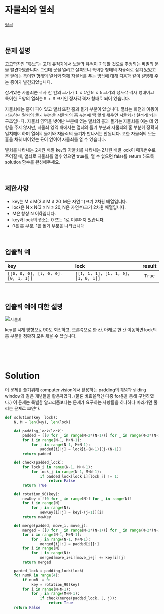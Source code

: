 # 자물쇠와 열쇠

[링크](https://programmers.co.kr/learn/courses/30/lessons/60059)

<br>

## 문제 설명

고고학자인 "튜브"는 고대 유적지에서 보물과 유적이 가득할 것으로 추정되는 비밀의 문을 발견하였습니다. 그런데 문을 열려고 살펴보니 특이한 형태의 자물쇠로 잠겨 있었고 문 앞에는 특이한 형태의 열쇠와 함께 자물쇠를 푸는 방법에 대해 다음과 같이 설명해 주는 종이가 발견되었습니다.

잠겨있는 자물쇠는 격자 한 칸의 크기가 `1 x 1`인 `N x N` 크기의 정사각 격자 형태이고 특이한 모양의 열쇠는 `M x M` 크기인 정사각 격자 형태로 되어 있습니다.

자물쇠에는 홈이 파여 있고 열쇠 또한 홈과 돌기 부분이 있습니다. 열쇠는 회전과 이동이 가능하며 열쇠의 돌기 부분을 자물쇠의 홈 부분에 딱 맞게 채우면 자물쇠가 열리게 되는 구조입니다. 자물쇠 영역을 벗어난 부분에 있는 열쇠의 홈과 돌기는 자물쇠를 여는 데 영향을 주지 않지만, 자물쇠 영역 내에서는 열쇠의 돌기 부분과 자물쇠의 홈 부분이 정확히 일치해야 하며 열쇠의 돌기와 자물쇠의 돌기가 만나서는 안됩니다. 또한 자물쇠의 모든 홈을 채워 비어있는 곳이 없어야 자물쇠를 열 수 있습니다.

열쇠를 나타내는 2차원 배열 key와 자물쇠를 나타내는 2차원 배열 lock이 매개변수로 주어질 때, 열쇠로 자물쇠를 열수 있으면 true를, 열 수 없으면 false를 return 하도록 solution 함수를 완성해주세요.

<br>

## 제한사항

- key는 M x M(3 ≤ M ≤ 20, M은 자연수)크기 2차원 배열입니다.
- lock은 N x N(3 ≤ N ≤ 20, N은 자연수)크기 2차원 배열입니다.
- M은 항상 N 이하입니다.
- key와 lock의 원소는 0 또는 1로 이루어져 있습니다.
- 0은 홈 부분, 1은 돌기 부분을 나타냅니다.

<br>

## 입출력 예
| key |	lock |	result |
| :- | :- | :-: |
| `[[0, 0, 0], [1, 0, 0], [0, 1, 1]]` |	`[[1, 1, 1], [1, 1, 0], [1, 0, 1]]`	| `True` |

<br>

## 입출력 예에 대한 설명

![자물쇠](https://grepp-programmers.s3.amazonaws.com/files/production/469703690b/79f2f473-5d13-47b9-96e0-a10e17b7d49a.jpg)

key를 시계 방향으로 90도 회전하고, 오른쪽으로 한 칸, 아래로 한 칸 이동하면 lock의 홈 부분을 정확히 모두 채울 수 있습니다.

<br>
<br>
<br>

# Solution

이 문제를 풀기위해 computer vision에서 활용하는 padding의 개념과 sliding window과 같은 개념들을 활용하였다. (물론 비효율적인 다중 for문을 통해 구현하였다.)
이 문제는 특별한 알고리즘보다는 문제가 요구하는 사항들을 하나하나 따라가면 풀리는 문제로 보인다.

```python
def solution(key, lock):
    N, M = len(key), len(lock)

    def padding_lock(lock):
        padded = [[0 for _ in range(M+2*(N-1))] for _ in range(M+2*(N-1))]
        for i in range(N-1, M+N-1):
            for j in range(N-1, M+N-1):
                padded[i][j] = lock[i-(N-1)][j-(N-1)]
        return padded

    def check(padded_lock):
        for lock_i in range(N-1, M+N-1):
            for lock_j in range(N-1, M+N-1):
                if padded_lock[lock_i][lock_j] != 1:
                    return False
        return True

    def rotation_90(key):
        newKey = [[0 for _ in range(N)] for _ in range(N)]
        for i in range(N):
            for j in range(N):
                newKey[i][j] = key[-(j+1)][i]
        return newKey

    def merge(padded, move_i, move_j):
        merged = [[0 for _ in range(M+2*(N-1))] for _ in range(M+2*(N-1))]
        for i in range(N-1, M+N-1):
            for j in range(N-1, M+N-1):
                merged[i][j] = padded[i][j]
        for i in range(N):
            for j in range(N):
                merged[move_i+i][move_j+j] += key[i][j]
        return merged

    padded_lock = padding_lock(lock)
    for numR in range(4):
        if numR != 0:
            key = rotation_90(key)
        for i in range(M+N-1):
            for j in range(M+N-1):
                if check(merge(padded_lock, i, j)):
                    return True
    return False
```
